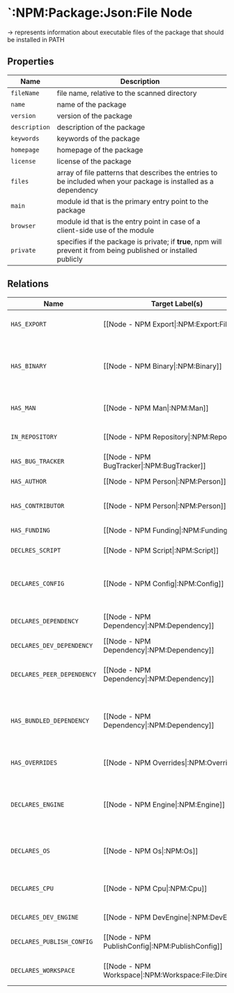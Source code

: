 # `:NPM:Package:Json:File Node  
  
-> represents information about executable files of the package that should be installed in PATH
  
  
## Properties  
  
| Name          | Description                                                                                                      |
| ------------- | ---------------------------------------------------------------------------------------------------------------- |
| `fileName`    | file name, relative to the scanned directory                                                                     |
| `name`        | name of the package                                                                                              |
| `version`     | version of the package                                                                                           |
| `description` | description of the package                                                                                       |
| `keywords`    | keywords of the package                                                                                          |
| `homepage`    | homepage of the package                                                                                          |
| `license`     | license of the package                                                                                           |
| `files`       | array of file patterns that describes the entries to be included when your package is installed as a dependency  |
| `main`        | module id that is the primary entry point to the package                                                         |
| `browser`     | module id that is the entry point in case of a client-side use of the module                                     |
| `private`     | specifies if the package is private; if **true**, npm will prevent it from being published or installed publicly |


  
## Relations  
  
| Name                       | Target Label(s)                                         | Cardinality | Description                                                      |
| -------------------------- | ------------------------------------------------------- | ----------- | ---------------------------------------------------------------- |
| `HAS_EXPORT`               | [[Node - NPM Export\|:NPM:Export:File]]                 | 0..*        | entry point(s) of the package                                    |
| `HAS_BINARY`               | [[Node - NPM Binary\|:NPM:Binary]]                      | 0..*        | executable files of the package that should be installed in PATH |
| `HAS_MAN`                  | [[Node - NPM Man\|:NPM:Man]]                            | 0..*        | a file for the man program to find                               |
| `IN_REPOSITORY`            | [[Node - NPM Repository\|:NPM:Repository]]              | 0..1        | the repository of the package                                    |
| `HAS_BUG_TRACKER`          | [[Node - NPM BugTracker\|:NPM:BugTracker]]              | 0..1        | where to report bugs                                             |
| `HAS_AUTHOR`               | [[Node - NPM Person\|:NPM:Person]]                      | 0..1        | the author of the package                                        |
| `HAS_CONTRIBUTOR`          | [[Node - NPM Person\|:NPM:Person]]                      | 0..*        | contributors of the package                                      |
| `HAS_FUNDING`              | [[Node - NPM Funding\|:NPM:Funding]]                    | 0..*        | funding information                                              |
| `DECLRES_SCRIPT`           | [[Node - NPM Script\|:NPM:Script]]                      | 0..*        | script(s) of the package                                         |
| `DECLARES_CONFIG`          | [[Node - NPM Config\|:NPM:Config]]                      | 0..*        | configuration parameters used in package scripts                 |
| `DECLARES_DEPENDENCY`      | [[Node - NPM Dependency\|:NPM:Dependency]]              | 0..*        | dependencies of the package                                      |
| `DECLARES_DEV_DEPENDENCY`  | [[Node - NPM Dependency\|:NPM:Dependency]]              | 0..*        | additional items                                                 |
| `DECLARES_PEER_DEPENDENCY` | [[Node - NPM Dependency\|:NPM:Dependency]]              | 0..*        | compatibilities of the package (plugins)                         |
| `HAS_BUNDLED_DEPENDENCY`   | [[Node - NPM Dependency\|:NPM:Dependency]]              | 0..*        | array of package names to be bundled when publishing the package |
| `HAS_OVERRIDES`            | [[Node - NPM Overrides\|:NPM:Overrides]]                | 0..*        | specific change(s) to dependencies                               |
| `DECLARES_ENGINE`          | [[Node - NPM Engine\|:NPM:Engine]]                      | 0..*        | current supported versions of node or npm  of the package        |
| `DECLARES_OS`              | [[Node - NPM Os\|:NPM:Os]]                              | 0..*        | the operating systems the module will run on                     |
| `DECLARES_CPU`             | [[Node - NPM Cpu\|:NPM:Cpu]]                            | 0..*        | cpu architectures the code runs on                               |
| `DECLARES_DEV_ENGINE`      | [[Node - NPM DevEngine\|:NPM:DevEngine]]                | 0..*        | developer engines                                                |
| `DECLARES_PUBLISH_CONFIG`  | [[Node - NPM PublishConfig\|:NPM:PublishConfig]]        | 0..*        | set of config values used in publish-time                        |
| `DECLARES_WORKSPACE`       | [[Node - NPM Workspace\|:NPM:Workspace:File:Directory]] | 0..*        | locations of the workspaces                                      |

